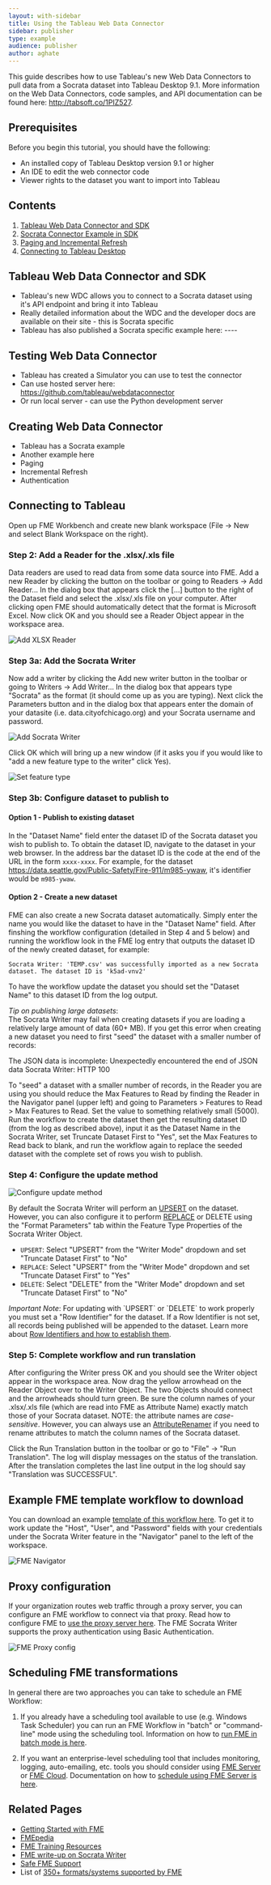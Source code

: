 ```yaml
---
layout: with-sidebar
title: Using the Tableau Web Data Connector
sidebar: publisher
type: example
audience: publisher
author: aghate
---
```


This guide describes how to use Tableau's new Web Data Connectors to pull data from a Socrata dataset into Tableau Desktop 9.1. More information on the Web Data Connectors, code samples, and API documentation can be found here: http://tabsoft.co/1PIZ527.

## Prerequisites

Before you begin this tutorial, you should have the following:

- An installed copy of Tableau Desktop version 9.1 or higher
- An IDE to edit the web connector code
- Viewer rights to the dataset you want to import into Tableau

 
## Contents

1. [Tableau Web Data Connector and SDK](#Tableau-Web-Data-Connector-and-SDK)
2. [Socrata Connector Example in SDK](#example-fme-template-workflow-to-download)
3. [Paging and Incremental Refresh](#proxy-configuration)
4. [Connecting to Tableau Desktop](#scheduling-fme-transformations)

## Tableau Web Data Connector and SDK

* Tableau's new WDC allows you to connect to a Socrata dataset using it's API endpoint and bring it into Tableau
* Really detailed information about the WDC and the developer docs are available on their site - this is Socrata specific
* Tableau has also published a Socrata specific example here: ----

## Testing Web Data Connector

* Tableau has created a Simulator you can use to test the connector
* Can use hosted server here: https://github.com/tableau/webdataconnector
* Or run local server - can use the Python development server

## Creating Web Data Connector

* Tableau has a Socrata example
* Another example here 
* Paging 
* Incremental Refresh
* Authentication

## Connecting to Tableau 

Open up FME Workbench and create new blank workspace (File -> New and select Blank Workspace on the right).

### Step 2: Add a Reader for the .xlsx/.xls file

Data readers are used to read data from some data source into FME. Add a new Reader by clicking the button on the toolbar or going to Readers -> Add Reader... In the dialog box that appears click the [...] button to the right of the Dataset field and select the .xlsx/.xls file on your computer. After clicking open FME should automatically detect that the format is Microsoft Excel. Now click OK and you should see a Reader Object appear in the workspace area.

![Add XLSX Reader](/img/fme/add_reader.png)

### Step 3a: Add the Socrata Writer

Now add a writer by clicking the Add new writer button in the toolbar or going to Writers -> Add Writer... In the dialog box that appears type "Socrata" as the format (it should come up as you are typing). Next click the Parameters button and in the dialog box that appears enter the domain of your datasite (i.e. data.cityofchicago.org) and your Socrata username and password. 

![Add Socrata Writer](/img/fme/add_writer.png)

Click OK which will bring up a new window (if it asks you if you would like to "add a new feature type to the writer" click Yes). 

![Set feature type](/img/fme/set_feature_type.png)


### Step 3b: Configure dataset to publish to

#### Option 1 - Publish to existing dataset

In the "Dataset Name" field enter the dataset ID of the Socrata dataset you wish to publish to. To obtain the dataset ID, navigate to the dataset in your web browser. In the address bar the dataset ID is the code at the end of the URL in the form `xxxx-xxxx`. For example, for the dataset <https://data.seattle.gov/Public-Safety/Fire-911/m985-ywaw>, it's identifier would be `m985-ywaw`. 

#### Option 2 - Create a new dataset

FME can also create a new Socrata dataset automatically. Simply enter the name you would like the dataset to have in the "Dataset Name" field. After finshing the workflow configuration (detailed in Step 4 and 5 below) and running the workflow look in the FME log entry that outputs the dataset ID of the newly created dataset, for example:

```
Socrata Writer: 'TEMP.csv' was successfully imported as a new Socrata dataset. The dataset ID is 'k5ad-vnv2'
```

To have the workflow update the dataset you should set the "Dataset Name" to this dataset ID from the log output.

<div class="well">
<em>Tip on publishing large datasets</em>:<br> The Socrata Writer may fail when creating datasets if you are loading a relatively large amount of data (60+ MB). If you get this error when creating a new dataset you need to first "seed" the dataset with a smaller number of records:
<p>The JSON data is incomplete: Unexpectedly encountered the end of JSON data
Socrata Writer: HTTP 100</p>
To "seed" a dataset with a smaller number of records, in the Reader you are using you should reduce the Max Features to Read by finding the Reader in the Navigator panel (upper left) and going to Parameters > Features to Read > Max Features to Read. Set the value to something relatively small (5000). Run the workflow to create the dataset then get the resulting dataset ID (from the log as described above), input it as the Dataset Name in the Socrata Writer, set Truncate Dataset First to "Yes", set the Max Features to Read back to blank, and run the workflow again to replace the seeded dataset with the complete set of rows you wish to publish.
</div>



### Step 4: Configure the update method

![Configure update method](/img/fme/format_parameters.png)

By default the Socrata Writer will perform an [UPSERT](/publishers/upsert.html) on the dataset. However, you can also configure it to perform [REPLACE](/publishers/replace.html) or DELETE using the "Format Parameters" tab within the Feature Type Properties of the Socrata Writer Object. 

- `UPSERT`: Select "UPSERT" from the "Writer Mode" dropdown and set "Truncate Dataset First" to "No"
- `REPLACE`: Select "UPSERT" from the "Writer Mode" dropdown and set "Truncate Dataset First" to "Yes"
- `DELETE`: Select "DELETE" from the "Writer Mode" dropdown and set "Truncate Dataset First" to "No"

<div class="well">
<em>Important Note</em>: For updating with `UPSERT` or `DELETE` to work properly you must set a "Row Identifier" for the dataset. If a Row Identifier is not set, all records being published will be appended to the dataset. Learn more about <a href="/docs/row-identifiers.html">Row Identifiers and how to establish them</a>.
</div>

### Step 5: Complete workflow and run translation

After configuring the Writer press OK and you should see the Writer object appear in the workspace area. Now drag the yellow arrowhead on the Reader Object over to the Writer Object. The two Objects should connect and the arrowheads should turn green. Be sure the column names of your .xlsx/.xls file (which are read into FME as Attribute Name) exactly match those of your Socrata dataset. NOTE: the attribute names are *case-sensitive*. However, you can always use an [AttributeRenamer](http://docs.safe.com/fme/html/FME_Transformers/Default.htm#Transformers/attributerenamer.htm) if you need to rename attributes to match the column names of the Socrata dataset.

Click the Run Translation button in the toolbar or go to "File" -> "Run Translation". The log will display messages on the status of the translation. After the translation completes the last line output in the log should say "Translation was SUCCESSFUL".

## Example FME template workflow to download

You can download an example [template of this workflow here](/data/excel2socrata_simple.fmwt). To get it to work update the "Host", "User", and "Password" fields with your credentials under the Socrata Writer feature in the "Navigator" panel to the left of the workspace. 

![FME Navigator](/img/fme/navigator.png)

## Proxy configuration

If your organization routes web traffic through a proxy server, you can configure an FME workflow to connect via that proxy. Read how to configure FME to [use the proxy server here](http://fmepedia.safe.com/articles/How_To/Configure-FME-Desktop-to-connect-through-your-proxy-server). The FME Socrata Writer supports the proxy authentication using Basic Authentication.

![FME Proxy config](/img/fme/proxy.png)

## Scheduling FME transformations

In general there are two approaches you can take to schedule an FME Workflow:

1. If you already have a scheduling tool available to use (e.g. Windows Task Scheduler) you can run an FME Workflow in "batch" or "command-line" mode using the scheduling tool. Information on how to [run FME in batch mode is here](http://fmepedia.safe.com/articles/How_To/Batch-Processing-Method-1-Command-Line-or-Batch-File).

2. If you want an enterprise-level scheduling tool that includes monitoring, logging, auto-emailing, etc. tools you should consider using [FME Server](http://www.safe.com/fme/fme-server/) or [FME Cloud](http://www.safe.com/fme/fme-cloud/). Documentation on how to [schedule using FME Server is here](http://docs.safe.com/fme/html/FME_Server_Documentation/Default.htm#Web_UI/AdminWebHelp/schedules.htm%3FTocPath%3DFME%20Server%20Web%20User%20Interface%7CUsing%20the%20Interface%7CSchedules%7C_____0).

## Related Pages

- [Getting Started with FME](http://www.safe.com/fme/getting-started/)
- [FMEpedia](http://fmepedia.safe.com)
- [FME Training Resources](https://www.safe.com/learning/training/)
- [FME write-up on Socrata Writer](http://www.safe.com/solutions/for-applications/socrata)
- [Safe FME Support](http://www.safe.com/support/support-resources/)
- List of [350+ formats/systems supported by FME](http://www.safe.com/fme/format-search/)
